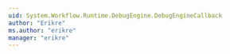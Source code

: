 ```yaml
---
uid: System.Workflow.Runtime.DebugEngine.DebugEngineCallback
author: "Erikre"
ms.author: "erikre"
manager: "erikre"
---
```

